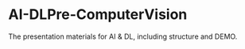 # AI-DLPre-ComputerVision
The presentation materials for AI &amp; DL, including structure and DEMO.
